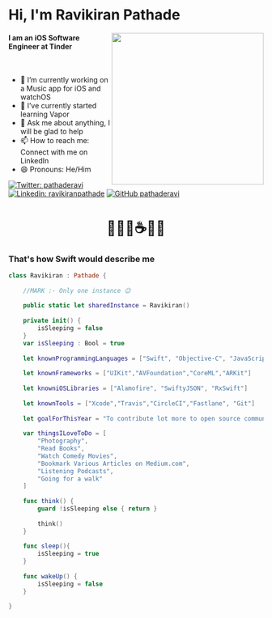 # Hi, I'm Ravikiran Pathade
<div>

</div>

<img align='right' src="https://media.giphy.com/media/cNfIqjpCY1zqfaLmd8/giphy.gif" width="300">

#### I am an iOS Software Engineer at Tinder
<br/>

- 🔭 I’m currently working on a Music app for iOS and watchOS
- 🌱 I’ve currently started learning Vapor
- 💬 Ask me about anything, I will be glad to help
- 📫 How to reach me: Connect with me on LinkedIn
- 😄 Pronouns: He/Him



[![Twitter: pathaderavi](https://img.shields.io/twitter/follow/pathaderavi?style=social)](https://twitter.com/pathaderavi)
[![Linkedin: ravikiranpathade](https://img.shields.io/badge/-ravikiranpathade-blue?style=flat-square&logo=Linkedin&logoColor=white&link=https://www.linkedin.com/in/ravikiranpathade/)](https://www.linkedin.com/in/ravikiranpathade/)
[![GitHub pathaderavi](https://img.shields.io/github/followers/pathaderavi?label=follow&style=social)](https://github.com/pathaderavi)


# <div align='center'>🧑🏽‍💻☕🍲🛌</div>




### That's how Swift would describe me 

```swift
class Ravikiran : Pathade {
    
    //MARK :- Only one instance 😉
    
    public static let sharedInstance = Ravikiran()
    
    private init() {
        isSleeping = false
    }
    var isSleeping : Bool = true
    
    let knownProgrammingLanguages = ["Swift", "Objective-C", "JavaScript", "Python", "Java"]
    
    let knownFrameworks = ["UIKit","AVFoundation","CoreML","ARKit"]
    
    let knowniOSLibraries = ["Alamofire", "SwiftyJSON", "RxSwift"]
    
    let knownTools = ["Xcode","Travis","CircleCI","Fastlane", "Git"]
    
    let goalForThisYear = "To contribute lot more to open source community"
    
    var thingsILoveToDo = [
        "Photography",
        "Read Books",
        "Watch Comedy Movies",
        "Bookmark Various Articles on Medium.com",
        "Listening Podcasts",
        "Going for a walk"
    ]
    
    func think() {
        guard !isSleeping else { return }
        
        think()
    }
    
    func sleep(){
        isSleeping = true
    }
    
    func wakeUp() {
        isSleeping = false
    }
    
}
```


<!--


Here are some ideas to get you started:

- 🔭 I’m currently working on ...
- 🌱 I’m currently learning ...
- 👯 I’m looking to collaborate on ...
- 🤔 I’m looking for help with ...
- 💬 Ask me about ...
- 📫 How to reach me: ...
- 😄 Pronouns: ...
- ⚡ Fun fact: ...

-->
